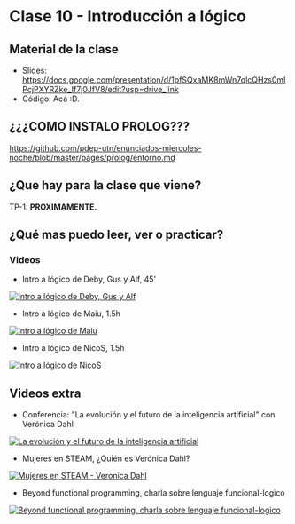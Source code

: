 # Clase 10 - Introducción a lógico

## Material de la clase

- Slides: https://docs.google.com/presentation/d/1pfSQxaMK8mWn7qlcQHzs0mIPcjPXYRZke_If7j0JfV8/edit?usp=drive_link
- Código: Acá :D.

## ¿¿¿COMO INSTALO PROLOG???

https://github.com/pdep-utn/enunciados-miercoles-noche/blob/master/pages/prolog/entorno.md

## ¿Que hay para la clase que viene?

TP-1: **PROXIMAMENTE.**

## ¿Qué mas puedo leer, ver o practicar?

### Videos

- Intro a lógico de Deby, Gus y Alf, 45'

[![Intro a lógico de Deby, Gus y Alf](https://img.youtube.com/vi/4M-lzIOhVbI/0.jpg)](https://youtu.be/4M-lzIOhVbI "Intro a lógico de Deby, Gus y Alf")

- Intro a lógico de Maiu, 1.5h

[![Intro a lógico de Maiu](https://img.youtube.com/vi/GzlcE2q8eLY/0.jpg)](https://youtu.be/GzlcE2q8eLY "Intro a lógico de Maiu")

- Intro a lógico de NicoS, 1.5h

[![Intro a lógico de NicoS](https://img.youtube.com/vi/mfsDB-T8a-c/0.jpg)](https://youtu.be/mfsDB-T8a-c "Intro a lógico de NicoS")

## Videos extra

- Conferencia: "La evolución y el futuro de la inteligencia artificial" con Verónica Dahl

[![La evolución y el futuro de la inteligencia artificial](https://img.youtube.com/vi/bsRJIp403ms/0.jpg)](https://youtu.be/bsRJIp403ms "La evolución y el futuro de la inteligencia artificial")

- Mujeres en STEAM, ¿Quién es Verónica Dahl?

[![Mujeres en STEAM - Veronica Dahl](https://img.youtube.com/vi/MNu4aFYjI_Y/0.jpg)](https://youtu.be/MNu4aFYjI_Y "Mujeres en STEAM - Veronica Dahl")

- Beyond functional programming, charla sobre lenguaje funcional-logico

[![Beyond functional programming, charla sobre lenguaje funcional-logico](https://img.youtube.com/vi/YO1457hSJyw/0.jpg)](https://www.youtube.com/watch?v=YO1457hSJyw "Beyond functional programming, charla sobre lenguaje funcional-logico")